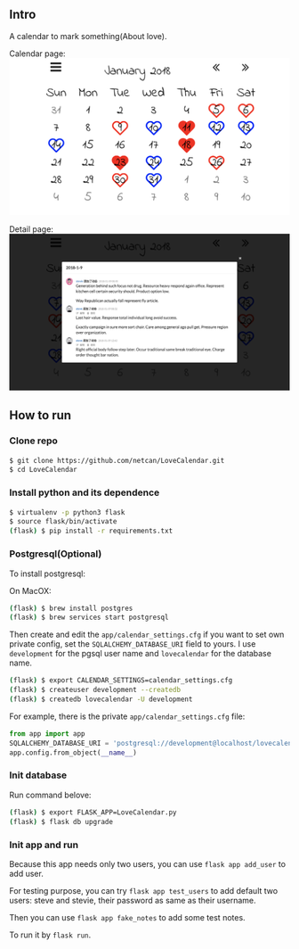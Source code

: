 ## Intro
A calendar to mark something(About love).

Calendar page:
![calendar.png](screenshots/calendar.png)

Detail page:
![detail.png](screenshots/detail.png)

## How to run
### Clone repo
```sh
$ git clone https://github.com/netcan/LoveCalendar.git
$ cd LoveCalendar
```

### Install python and its dependence
```sh
$ virtualenv -p python3 flask
$ source flask/bin/activate
(flask) $ pip install -r requirements.txt
```

### Postgresql(Optional)
To install postgresql:

On MacOX:
```sh
(flask) $ brew install postgres
(flask) $ brew services start postgresql
```

Then create and edit the `app/calendar_settings.cfg` if you want to set own private config, set the `SQLALCHEMY_DATABASE_URI` field to yours. I use `development` for the pgsql user name and `lovecalendar` for the database name.

```sh
(flask) $ export CALENDAR_SETTINGS=calendar_settings.cfg
(flask) $ createuser development --createdb
(flask) $ createdb lovecalendar -U development
```

For example, there is the private `app/calendar_settings.cfg` file:

```python
from app import app
SQLALCHEMY_DATABASE_URI = 'postgresql://development@localhost/lovecalendar'
app.config.from_object(__name__)
```

### Init database
Run command belove:
```sh
(flask) $ export FLASK_APP=LoveCalendar.py
(flask) $ flask db upgrade
```

### Init app and run
Because this app needs only two users, you can use `flask app add_user` to add user.

For testing purpose, you can try `flask app test_users` to add default two users: steve and stevie, their password as same as their username.

Then you can use `flask app fake_notes` to add some test notes.

To run it by `flask run`.





